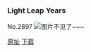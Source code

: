 ### Light Leap Years
No.2897
![图片不见了~~~](https://imgs.xkcd.com/comics/light_leap_years.png)

[原址](https://xkcd.com//2897) [下载](https://imgs.xkcd.com/comics/light_leap_years.png)

